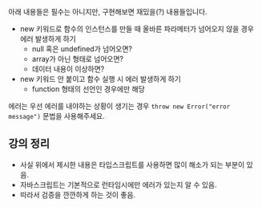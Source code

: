 아래 내용들은 필수는 아니지만, 구현해보면 재밌을(?) 내용들입니다.

- new 키워드로 함수의 인스턴스를 만들 때 올바른 파라메터가 넘어오지 않을 경우 에러 발생하게 하기
  - null 혹은 undefined가 넘어오면?
  - array가 아닌 형태로 넘어오면?
  - 데이터 내용이 이상하면?
- new 키워드 안 붙이고 함수 실행 시 에러 발생하게 하기
  - function 형태의 선언인 경우에만 해당

에러는 우선 에러를 내야하는 상황이 생기는 경우 `throw new Error("error message")` 문법을 사용해주세요.

## 강의 정리

  - 사실 위에서 제시한 내용은 타입스크립트를 사용하면 많이 해소가 되는 부분이 있음.
  - 자바스크립트는 기본적으로 런타임시에만 에러가 있는지 알 수 있음.
  - 따라서 검증을 깐깐하게 하는 것이 좋음.